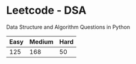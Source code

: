 # Leetcode - DSA

Data Structure and Algorithm Questions in Python

| Easy   |  Medium  | Hard |
|--------|----------|------|
|   125  |    168   |  50  |
